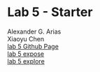 # Lab 5 - Starter
Alexander G. Arias
<br>
Xiaoyu Chen
<br>
[lab 5 Github Page](https://alex-and-kevin-lab-5.github.io/Lab5/)
<br>
[lab 5 expose](https://alex-and-kevin-lab-5.github.io/Lab5/expose.html)
<br>
[lab 5 explore](https://alex-and-kevin-lab-5.github.io/Lab5/explore.html)
